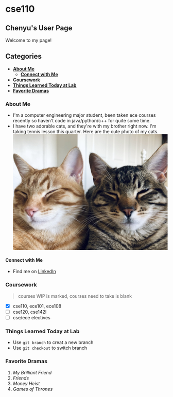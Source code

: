 # cse110
## Chenyu's User Page
Welcome to my page!

## Categories
- **[About Me](https://github.com/ChenyuTang98/cse110/blob/add-read-me/README.md#about-me)**
  -  **[Connect with Me](https://github.com/ChenyuTang98/cse110/edit/add-read-me/README.md#connect-with-me)**
- **[Coursework](https://github.com/ChenyuTang98/cse110/edit/add-read-me/README.md#coursework)**
- **[Things Learned Today at Lab](https://github.com/ChenyuTang98/cse110/edit/add-read-me/README.md#things-learned-today-at-lab)**
- **[Favorite Dramas](https://github.com/ChenyuTang98/cse110/edit/add-read-me/README.md#favorite-dramas)**


### About Me
- I'm a computer engineering major student, been taken ece courses recently so haven't code in java/python/c++ for quite some time.
- I have two adorable cats, and they're with my brother right now. I'm taking tennis lesson this quarter. Here are the cute photo of my cats.
![image](https://github.com/ChenyuTang98/cse110/blob/e5d5de6a946e2e4454a511fe2430efa75a65efef/B53678ED-20BB-453E-95B7-57636453CFC0_1_105_c.jpeg)

#### Connect with Me
- Find me on [LinkedIn](https://www.linkedin.com/in/chenyu-tang-tang9817)

### Coursework
>courses WIP is marked, courses need to take is blank
- [x] cse110, ece101, ece108
- [ ] cse120, cse142l
- [ ] cse/ece electives

### Things Learned Today at Lab
- Use `git branch` to creat a new branch
- Use `git checkout` to switch branch

### Favorite Dramas
1. _My Brilliant Friend_
2. _Friends_
3. _Money Heist_
4. _Games of Thrones_

